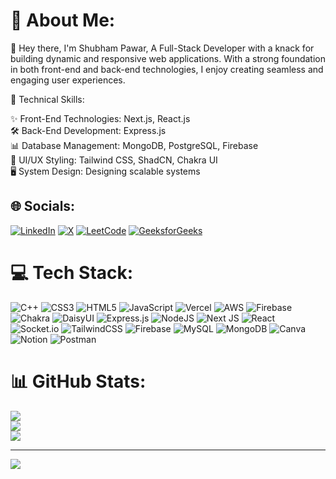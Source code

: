 # 💫 About Me:
👋 Hey there, I'm Shubham Pawar, A Full-Stack Developer with a knack for building dynamic and responsive web applications. With a strong foundation in both front-end and back-end technologies, I enjoy creating seamless and engaging user experiences.

🔧 Technical Skills:

✨ Front-End Technologies: Next.js, React.js  
🛠️ Back-End Development: Express.js  
📊 Database Management: MongoDB, PostgreSQL, Firebase  
🎨 UI/UX Styling: Tailwind CSS, ShadCN, Chakra UI  
🖥️ System Design: Designing scalable systems

## 🌐 Socials:
[![LinkedIn](https://img.shields.io/badge/LinkedIn-%230077B5.svg?logo=linkedin&logoColor=white)](https://www.linkedin.com/in/shubham-pawar-4231311a4/) 
[![X](https://img.shields.io/badge/X-black.svg?logo=X&logoColor=white)](https://x.com/Shubhampawar484) 
[![LeetCode](https://img.shields.io/badge/LeetCode-%23000000.svg?logo=leetcode&logoColor=white)](https://leetcode.com/u/shubhampawar4036/)
[![GeeksforGeeks](https://img.shields.io/badge/GeeksforGeeks-%2300C853.svg?logo=geeksforgeeks&logoColor=white)](https://auth.geeksforgeeks.org/user/shubhampa9xnw/)

# 💻 Tech Stack:
![C++](https://img.shields.io/badge/c++-%2300599C.svg?style=for-the-badge&logo=c%2B%2B&logoColor=white) 
![CSS3](https://img.shields.io/badge/css3-%231572B6.svg?style=for-the-badge&logo=css3&logoColor=white) 
![HTML5](https://img.shields.io/badge/html5-%23E34F26.svg?style=for-the-badge&logo=html5&logoColor=white) 
![JavaScript](https://img.shields.io/badge/javascript-%23323330.svg?style=for-the-badge&logo=javascript&logoColor=%23F7DF1E) 
![Vercel](https://img.shields.io/badge/vercel-%23000000.svg?style=for-the-badge&logo=vercel&logoColor=white) 
![AWS](https://img.shields.io/badge/AWS-%23FF9900.svg?style=for-the-badge&logo=amazon-aws&logoColor=white) 
![Firebase](https://img.shields.io/badge/firebase-%23039BE5.svg?style=for-the-badge&logo=firebase) 
![Chakra](https://img.shields.io/badge/chakra-%234ED1C5.svg?style=for-the-badge&logo=chakraui&logoColor=white) 
![DaisyUI](https://img.shields.io/badge/daisyui-5A0EF8?style=for-the-badge&logo=daisyui&logoColor=white) 
![Express.js](https://img.shields.io/badge/express.js-%23404d59.svg?style=for-the-badge&logo=express&logoColor=%2361DAFB) 
![NodeJS](https://img.shields.io/badge/node.js-6DA55F?style=for-the-badge&logo=node.js&logoColor=white) 
![Next JS](https://img.shields.io/badge/Next-black?style=for-the-badge&logo=next.js&logoColor=white) 
![React](https://img.shields.io/badge/react-%2320232a.svg?style=for-the-badge&logo=react&logoColor=%2361DAFB) 
![Socket.io](https://img.shields.io/badge/Socket.io-black?style=for-the-badge&logo=socket.io&badgeColor=010101) 
![TailwindCSS](https://img.shields.io/badge/tailwindcss-%2338B2AC.svg?style=for-the-badge&logo=tailwind-css&logoColor=white) 
![Firebase](https://img.shields.io/badge/firebase-a08021?style=for-the-badge&logo=firebase&logoColor=ffcd34) 
![MySQL](https://img.shields.io/badge/mysql-4479A1.svg?style=for-the-badge&logo=mysql&logoColor=white) 
![MongoDB](https://img.shields.io/badge/MongoDB-%234ea94b.svg?style=for-the-badge&logo=mongodb&logoColor=white) 
![Canva](https://img.shields.io/badge/Canva-%2300C4CC.svg?style=for-the-badge&logo=Canva&logoColor=white) 
![Notion](https://img.shields.io/badge/Notion-%23000000.svg?style=for-the-badge&logo=notion&logoColor=white) 
![Postman](https://img.shields.io/badge/Postman-FF6C37?style=for-the-badge&logo=postman&logoColor=white)

# 📊 GitHub Stats:
![](https://github-readme-stats.vercel.app/api?username=shubhampawar4036&theme=neon&hide_border=false&include_all_commits=false&count_private=false)<br/>
![](https://github-readme-streak-stats.herokuapp.com/?user=shubhampawar4036&theme=neon&hide_border=false)<br/>
![](https://github-readme-stats.vercel.app/api/top-langs/?username=shubhampawar4036&theme=neon&hide_border=false&include_all_commits=false&count_private=false&layout=compact)

---
[![](https://visitcount.itsvg.in/api?id=shubhampawar4036&icon=0&color=0)](https://visitcount.itsvg.in)

<!-- Proudly created with GPRM ( https://gprm.itsvg.in ) -->
